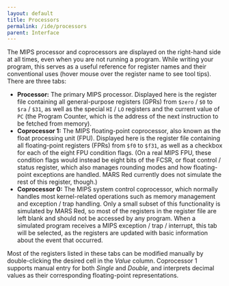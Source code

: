 ```yaml
---
layout: default
title: Processors
permalink: /ide/processors
parent: Interface
---
```


The MIPS processor and coprocessors are displayed on the right-hand side at all times,
even when you are not running a program. While writing your program,
this serves as a useful reference for register names and their conventional uses
(hover mouse over the register name to see tool tips). There are three tabs:

- **Processor:** The primary MIPS processor. Displayed here is the register file
  containing all general-purpose registers (GPRs) from `$zero` / `$0` to `$ra` / `$31`,
  as well as the special `HI` / `LO` registers and the current value of `PC`
  (the Program Counter, which is the address of the next instruction to be
  fetched from memory).
- **Coprocessor 1:** The MIPS floating-point coprocessor, also known as the
  float processing unit (FPU). Displayed here is the register file containing all
  floating-point registers (FPRs) from `$f0` to `$f31`, as well as a checkbox for each
  of the eight FPU condition flags. (On a real MIPS FPU, these condition flags would
  instead be eight bits of the FCSR, or float control / status register, which also
  manages rounding modes and how floating-point exceptions are handled. MARS Red
  currently does not simulate the rest of this register, though.)
- **Coprocessor 0:** The MIPS system control coprocessor, which normally handles most
  kernel-related operations such as memory management and exception / trap handling.
  Only a small subset of this functionality is simulated by MARS Red, so most of the
  registers in the register file are left blank and should not be accessed by any
  program. When a simulated program receives a MIPS exception / trap / interrupt,
  this tab will be selected, as the registers are updated with basic information
  about the event that occurred.

Most of the registers listed in these tabs can be modified manually by double-clicking
the desired cell in the *Value* column. Coprocessor 1 supports manual entry for both
*Single* and *Double*, and interprets decimal values as their corresponding
floating-point representations.
